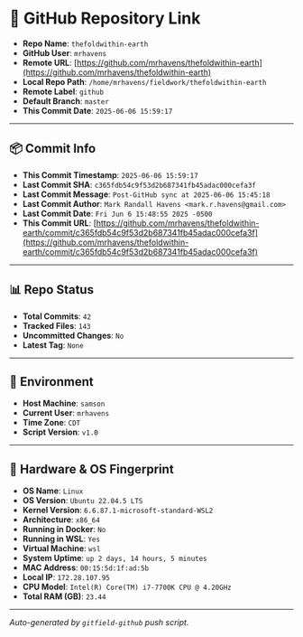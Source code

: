 # 🔗 GitHub Repository Link

- **Repo Name**: `thefoldwithin-earth`
- **GitHub User**: `mrhavens`
- **Remote URL**: [https://github.com/mrhavens/thefoldwithin-earth](https://github.com/mrhavens/thefoldwithin-earth)
- **Local Repo Path**: `/home/mrhavens/fieldwork/thefoldwithin-earth`
- **Remote Label**: `github`
- **Default Branch**: `master`
- **This Commit Date**: `2025-06-06 15:59:17`

---

## 📦 Commit Info

- **This Commit Timestamp**: `2025-06-06 15:59:17`
- **Last Commit SHA**: `c365fdb54c9f53d2b687341fb45adac000cefa3f`
- **Last Commit Message**: `Post-GitHub sync at 2025-06-06 15:45:18`
- **Last Commit Author**: `Mark Randall Havens <mark.r.havens@gmail.com>`
- **Last Commit Date**: `Fri Jun 6 15:48:55 2025 -0500`
- **This Commit URL**: [https://github.com/mrhavens/thefoldwithin-earth/commit/c365fdb54c9f53d2b687341fb45adac000cefa3f](https://github.com/mrhavens/thefoldwithin-earth/commit/c365fdb54c9f53d2b687341fb45adac000cefa3f)

---

## 📊 Repo Status

- **Total Commits**: `42`
- **Tracked Files**: `143`
- **Uncommitted Changes**: `No`
- **Latest Tag**: `None`

---

## 🧭 Environment

- **Host Machine**: `samson`
- **Current User**: `mrhavens`
- **Time Zone**: `CDT`
- **Script Version**: `v1.0`

---

## 🧬 Hardware & OS Fingerprint

- **OS Name**: `Linux`
- **OS Version**: `Ubuntu 22.04.5 LTS`
- **Kernel Version**: `6.6.87.1-microsoft-standard-WSL2`
- **Architecture**: `x86_64`
- **Running in Docker**: `No`
- **Running in WSL**: `Yes`
- **Virtual Machine**: `wsl`
- **System Uptime**: `up 2 days, 14 hours, 5 minutes`
- **MAC Address**: `00:15:5d:1f:ad:5b`
- **Local IP**: `172.28.107.95`
- **CPU Model**: `Intel(R) Core(TM) i7-7700K CPU @ 4.20GHz`
- **Total RAM (GB)**: `23.44`

---

_Auto-generated by `gitfield-github` push script._
